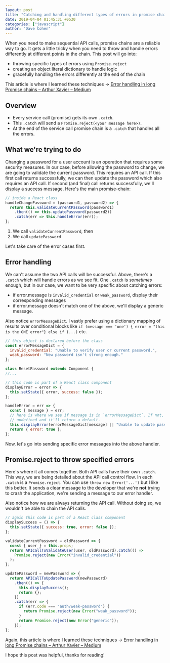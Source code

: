 ```yaml
---
layout: post
title: "Catching and handling different types of errors in promise chains"
date: 2019-04-04 01:45:31 +0530
categories: ["javascript"]
author: "Dave Cohen"
---
```


When you need to make sequential API calls, promise chains are a reliable way to go. It gets a little tricky when you need to throw and handle errors differently at different points in the chain. This post will go into:

- throwing specific types of errors using `Promise.reject`
- creating an object literal dictionary to handle logic
- gracefully handling the errors differently at the end of the chain

This article is where I learned these techniques -> [Error handling in long Promise chains – Arthur Xavier – Medium](https://medium.com/@arthurxavier/error-handling-in-long-promise-chains-155f610b5bc6)

## Overview

- Every service call (promise) gets its own `.catch`.
- This `.catch` will send a `Promise.reject(<your message here>)`.
- At the end of the service call promise chain is a `.catch` that handles all the errors.

## What we're trying to do

Changing a password for a user account is an operation that requires some security measures. In our case, before allowing the password to change, we are going to validate the current password. This requires an API call. If this first call returns successfully, we can then update the password which also requires an API call. If second (and final) call returns successfully, we'll display a success message. Here's the main promise-chain:

```js
// inside a React class
handleChangePassword = (password1, password2) => {
  return this.validateCurrentPassword(password1)
    .then(() => this.updatePassword(password2))
    .catch(err => this.handleError(err));
};
```

1. We call `validateCurrentPassword`, then
2. We call `updatePassword`

Let's take care of the error cases first.

## Error handling

We can't assume the two API calls will be successful. Above, there's a `.catch` which will handle errors as we see fit. One `.catch` is _sometimes_ enough, but in our case, we want to be very specific about catching errors:

- if error.message is `invalid_credential` or `weak_password`, display their corresponding messages
- if error.message doesn't match one of the above, we'll display a generic message.

Also notice `errorMessageDict`. I vastly prefer using a dictionary mapping of results over conditional blocks like `if (message === 'one') { error = "this is the ONE error"} else if (...)` etc.

```js
// this object is declared before the class
const errorMessageDict = {
  invalid_credential: "Unable to verify user or current password.",
  weak_password: "New password isn't strong enough."
};

class ResetPassword extends Component {
//...

// this code is part of a React class component
displayError = error => {
  this.setState({ error, success: false });
};

handleError = err => {
  const { message } = err;
  // here is where we see if message is in `errorMessageDict`. If not, it'll be
  // undefined and it'll return a default.
  this.displayError(errorMessageDict[message] || "Unable to update password.");
  return { error: true };
};
```

Now, let's go into sending specific error messages into the above handler.

## Promise.reject to throw specified errors

Here's where it all comes together. Both API calls have their own `.catch`. This way, we are being detailed about the API call control flow. In each `.catch` is a `Promise.reject`. You can use `throw new Error('...')` but I like this better. It sends a clear message to the developer that we're **not** trying to crash the application, we're sending a message to our error handler.

Also notice how we are always returning the API call. Without doing so, we wouldn't be able to chain the API calls.

```js
// again this code is part of a React class component
displaySuccess = () => {
  this.setState({ success: true, error: false });
};

validateCurrentPassword = oldPassword => {
  const { user } = this.props;
  return APICallToValidateUser(user, oldPassword).catch(() =>
    Promise.reject(new Error("invalid_credential"))
  );
};

updatePassword = newPassword => {
  return APICallToUpdatePassword(newPassword)
    .then(() => {
      this.displaySuccess();
      return {};
    })
    .catch(err => {
      if (err.code === "auth/weak-password") {
        return Promise.reject(new Error("weak_password"));
      }
      return Promise.reject(new Error("generic"));
    });
};
```

Again, this article is where I learned these techniques -> [Error handling in long Promise chains – Arthur Xavier – Medium](https://medium.com/@arthurxavier/error-handling-in-long-promise-chains-155f610b5bc6)

I hope this post was helpful, thanks for reading!
